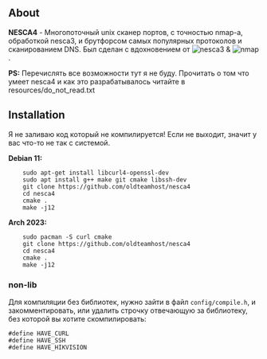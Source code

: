 ## About
**NESCA4** - Многопоточный unix сканер портов, с точностью nmap-а, обработкой nesca3, и брутфорсом самых популярных протоколов и сканированием DNS.
Был сделан с вдохновением от ![nesca3](https://github.com/pantyusha/nesca) & ![nmap](https://github.com/nmap/nmap).  

**PS:** Перечислять все возможности тут я не буду. Прочитать о том что умеет nesca4 и как это разрабатывалось читайте в resources/do_not_read.txt

## Installation
Я не заливаю код который не компилируется!
Если не выходит, значит у вас что-то не так с системой.

**Debian 11:**  
```
    sudo apt-get install libcurl4-openssl-dev
    sudo apt install g++ make git cmake libssh-dev
    git clone https://github.com/oldteamhost/nesca4
    cd nesca4
    cmake .
    make -j12
```

**Arch 2023:**  
```
    sudo pacman -S curl cmake
    git clone https://github.com/oldteamhost/nesca4
    cd nesca4
    cmake .
    make -j12
```
### non-lib
Для компиляции без библиотек, нужно зайти в файл `config/compile.h`, и закомментировать, или удалить строчку отвечающую за библиотеку, без которой вы хотите скомпилировать:

``` с++
#define HAVE_CURL
#define HAVE_SSH
#define HAVE_HIKVISION
```
